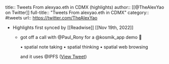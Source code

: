 title:: Tweets From alexyao.eth in CDMX (highlights)
author:: [[@TheAlexYao on Twitter]]
full-title:: "Tweets From alexyao.eth in CDMX"
category:: #tweets
url:: https://twitter.com/TheAlexYao

- Highlights first synced by [[Readwise]] [[Nov 19th, 2022]]
	- got off a call with @Paul_Rony for a @kosmik_app demo 🤯
	  
	  • spatial note taking
	  • spatial thinking
	  • spatial web browsing
	  
	  and it uses @IPFS ([View Tweet](https://twitter.com/TheAlexYao/status/1415302829770747908))